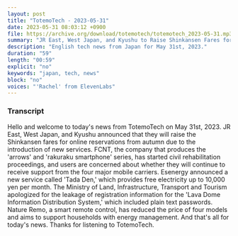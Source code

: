```yaml
---
layout: post
title: "TotemoTech - 2023-05-31"
date: 2023-05-31 08:03:12 +0900
file: https://archive.org/download/totemotech/totemotech_2023-05-31.mp3
summary: "JR East, West Japan, and Kyushu to Raise Shinkansen Fares for Online Reservations from Autumn, FCNT Begins Civil Rehabilitation Proceedings for 'Arrows' and 'Rakuraku Smartphone' Series, & more…"
description: "English tech news from Japan for May 31st, 2023."
duration: "59"
length: "00:59"
explicit: "no"
keywords: "japan, tech, news"
block: "no"
voices: "'Rachel' from ElevenLabs"
---
```


### Transcript

Hello and welcome to today's news from TotemoTech on May 31st, 2023. JR East, West Japan, and Kyushu announced that they will raise the Shinkansen fares for online reservations from autumn due to the introduction of new services. FCNT, the company that produces the 'arrows' and 'rakuraku smartphone' series, has started civil rehabilitation proceedings, and users are concerned about whether they will continue to receive support from the four major mobile carriers. Esenergy announced a new service called 'Tada Den,' which provides free electricity up to 10,000 yen per month. The Ministry of Land, Infrastructure, Transport and Tourism apologized for the leakage of registration information for the 'Lava Dome Information Distribution System,' which included plain text passwords. Nature Remo, a smart remote control, has reduced the price of four models and aims to support households with energy management.   And that's all for today's news. Thanks for listening to TotemoTech.
